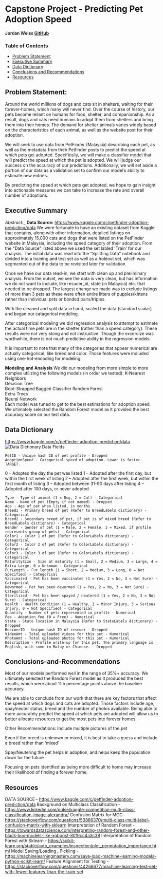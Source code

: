# Capstone Project - Predicting Pet Adoption Speed
#### Jordan Weiss [GitHub](https://github.com/weisja4/pet_adoption_capstone)

### Table of Contents
- [Problem Statement](#Problem-Statement)
- [Executive Summary](#Executive-Summary)
- [Data Dictionary](#Data-Dictionary)
- [Conclusions and Recommendations](#Conclusions-and-Recommendations)
- [Resources](#Resources)



## Problem Statement:
Around the world millions of dogs and cats sit in shelters, waiting for their forever-homes, which many will never find. Over the course of history, our pets become reliant on humans for food, shelter, and companionship. As a result, dogs and cats need humans to adopt them from shelters and bring them into their homes. The demand for shelter animals varies widely based on the characteristics of each animal, as well as the website post for their adoption. 

We will seek to use data from PetFinder (Malaysia) describing each pet, as well as the metadata from their Petfinder posts to predict the speed at which pets get adopted. Specifically, we will make a classifier model that will predict the speed at which the pet is adopted. We will judge our success on the accuracy of our predictions. Additionally, we will set aside a portion of our data as a validation set to confirm our model’s ability to estimate new entries.

By predicting the speed at which pets get adopted, we hope to gain insight into actionable measures we can take to increase the rate and overall number of adoptions. 
   
  

## Executive Summary
_Abstract:__
__Data Source:__ https://www.kaggle.com/c/petfinder-adoption-prediction/data
We were fortunate to have an existing dataset from Kaggle that contains, along with other information, detailed listings on approximately 15,000 cats and dogs that were listed on the PetFinder website in Malaysia, including the speed category of their adoption. From the "Data Source" listed above we used the set labled 'Train' for our analysis. The initial data was read into the "Splitting Data" notebook and divided into a training and test set as well as a holdout set, which was segmented out of the data to be revisited later for validation. 

Once we have our data read-in, we start with clean up and preliminary analysis. From the outset, we see the data is very clean, but has information we do not want to include, like resucer_id, state (in Malaysia) etc. that needed to be dropped. The largest change we made was to exclude listings of more than 3 pets as these were often entire litters of puppies/kittens rather than individual pets or bonded pairs/triples.

With the cleaned and split data in hand, scaled the data (standard scalar) and began our catagorical modeling. 

After categorical modeling we did regression analysis to attempt to estimate the actual time pets are in the shelter (rather than a speed category). These results were not very stong and not instructive. Though the excercize was worthwhile, there is not much predictive ability in the regression models. 

It is important to note that many of the categories that appear numerical are actually categorical, like breed and color. Those features were indluded using one-hot-encoding for modeling. 

__Modeling and Analysis__
We did our modeling from more simple to more complex utilizing the following models (in order we tested):
K-Nearest Neighbors  
Decision Tree   
Boot-Strapped Bagged Classifier
Random Forest  
Extra Trees  
Neural Network  
Each model was tuned to get to the best estimations for adoption speed. We ultimately selected the Random Forest model as it provided the best accuracy score on our test data.

## Data Dictionary
https://www.kaggle.com/c/petfinder-adoption-prediction/data
![Data Dictionary](https://www.kaggle.com/c/petfinder-adoption-prediction/data "Title")
Data Fields

    PetID - Unique hash ID of pet profile - Dropped
    AdoptionSpeed - Categorical speed of adoption. Lower is faster. TARGET.
0 – Adopted the day the pet was listed
1 – Adopted after the first day, but within the first week of listing
2 – Adopted after the first week, but within the first month of listing
3 – Adopted between 31-90 days after listing
4 – Adopted after 100 days, or never adopted

    Type - Type of animal (1 = Dog, 2 = Cat) - Categorical
    Name - Name of pet (Empty if not named) - Dropped
    Age - Age of pet when listed, in months
    Breed1 - Primary breed of pet (Refer to BreedLabels dictionary) - Categorical
    Breed2 - Secondary breed of pet, if pet is of mixed breed (Refer to BreedLabels dictionary) - Categorical
    Gender - Gender of pet (1 = Male, 2 = Female, 3 = Mixed, if profile represents group of pets) - Categorical 
    Color1 - Color 1 of pet (Refer to ColorLabels dictionary) - Categorical
    Color2 - Color 2 of pet (Refer to ColorLabels dictionary) - Categorical
    Color3 - Color 3 of pet (Refer to ColorLabels dictionary) - Categorical
    MaturitySize - Size at maturity (1 = Small, 2 = Medium, 3 = Large, 4 = Extra Large, 0 = Unknown - Categorical
    FurLength - Fur length (1 = Short, 2 = Medium, 3 = Long, 0 = Not Specified) - Categorical
    Vaccinated - Pet has been vaccinated (1 = Yes, 2 = No, 3 = Not Sure) - Categorical
    Dewormed - Pet has been dewormed (1 = Yes, 2 = No, 3 = Not Sure) - Categorical
    Sterilized - Pet has been spayed / neutered (1 = Yes, 2 = No, 3 = Not Sure) - Categorical
    Health - Health Condition (1 = Healthy, 2 = Minor Injury, 3 = Serious Injury, 0 = Not Specified) - Categorical
    Quantity - Number of pets represented in profile - Numerical 
    Fee - Adoption fee (0 = Free) - Numerical 
    State - State location in Malaysia (Refer to StateLabels dictionary) - Dropped
    RescuerID - Unique hash ID of rescuer - Dropped
    VideoAmt - Total uploaded videos for this pet - Numerical
    PhotoAmt - Total uploaded photos for this pet - Numerical
    Description - Profile write-up for this pet. The primary language is English, with some in Malay or Chinese. - Dropped



## Conclusions-and-Recommendations
Most of our models performed well in the range of 35%+ accuracy. We ultimately selected the Random Forest model as it produced the best results, which were about 11.5 percentage points above the baseline accuracy.  

We are able to conclude from our work that there are key factors that affect the speed at which dogs and cats are adopted. Those factors include age, spay/neuter status, breed and the number of photos available. Being able to more accurately predict the speed at which pets are adopted will allow us to better allocate resources to get the most pets into forever homes. 

Other Recommendations:
Include multiple pictures of the pet

Even if the breed is unknown or mixed, it is best to take a guess and include a breed rather than ‘mixed’

Spay/Neutering the pet helps in adoption, and helps keep the population down for the future

Focusing on pets identified as being more difficult to home may increase their likelihood of finding a forever home. 


## Resources
DATA SOURCE -                                              https://www.kaggle.com/c/petfinder-adoption-prediction/data
Background on Multiclass Classification - https://www.linkedin.com/pulse/kaggle-competition-multi-class-classification-image-alexandra/
Confusion Matrix for MCC - https://stackoverflow.com/questions/53886370/multi-class-multi-label-confusion-matrix-with-sklearn
Interpretation of Random Forest - https://towardsdatascience.com/interpreting-random-forest-and-other-black-box-models-like-xgboost-80f9cc4a3c38
Interpretation of Random Forest with Sklearn -             https://scikit-learn.org/stable/auto_examples/inspection/plot_permutation_importance.html
Model Saving/Loading , Pickling -                                                         https://machinelearningmastery.com/save-load-machine-learning-models-python-scikit-learn/
Feature Alignment for Testing - https://stackoverflow.com/questions/44266677/machine-learning-test-set-with-fewer-features-than-the-train-set



